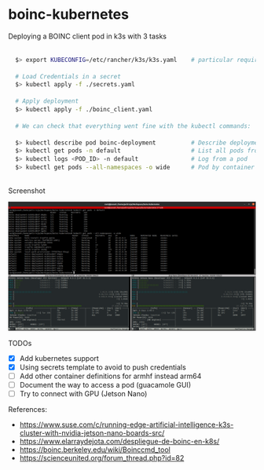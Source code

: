 # boinc-kubernetes

Deploying a BOINC client pod in k3s with 3 tasks

```bash

  $> export KUBECONFIG=/etc/rancher/k3s/k3s.yaml    # particular requirement for k3s

  # Load Credentials in a secret
  $> kubectl apply -f ./secrets.yaml

  # Apply deployment
  $> kubectl apply -f ./boinc_client.yaml

  # We can check that everything went fine with the kubectl commands:

  $> kubectl describe pod boinc-deployment          # Describe deployment stats
  $> kubectl get pods -n default                    # List all pods from default (boinc-deployment-*)
  $> kubectl logs <POD_ID> -n default               # Log from a pod
  $> kubectl get pods --all-namespaces -o wide      # Pod by container
  
```

Screenshot

![Terminator Snapshot](running_with_jtop.png)


TODOs

- [x] Add kubernetes support
- [x] Using secrets template to avoid to push credentials
- [ ] Add other container definitions for armhf instead arm64
- [ ] Document the way to access a pod (guacamole GUI)
- [ ] Try to connect with GPU (Jetson Nano)

References:

* https://www.suse.com/c/running-edge-artificial-intelligence-k3s-cluster-with-nvidia-jetson-nano-boards-src/
* https://www.elarraydejota.com/despliegue-de-boinc-en-k8s/
* https://boinc.berkeley.edu/wiki/Boinccmd_tool
* https://scienceunited.org/forum_thread.php?id=82
